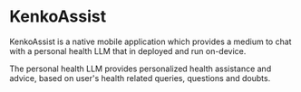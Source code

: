# KenkoAssist

KenkoAssist is a native mobile application which provides a medium to chat with a personal health LLM that in deployed and run on-device.

The personal health LLM provides personalized health assistance and advice, based on user's health related queries, questions and doubts.